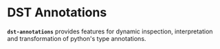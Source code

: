 # DST Annotations

**`dst-annotations`** provides features for dynamic inspection, interpretation and transformation of python's type annotations.
